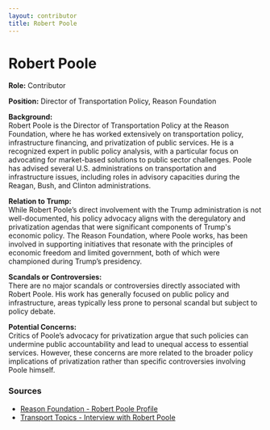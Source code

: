 ```yaml
---
layout: contributor
title: Robert Poole
---
```


# Robert Poole

**Role:** Contributor

**Position:** Director of Transportation Policy, Reason Foundation

**Background:**  
Robert Poole is the Director of Transportation Policy at the Reason Foundation, where he has worked extensively on transportation policy, infrastructure financing, and privatization of public services. He is a recognized expert in public policy analysis, with a particular focus on advocating for market-based solutions to public sector challenges. Poole has advised several U.S. administrations on transportation and infrastructure issues, including roles in advisory capacities during the Reagan, Bush, and Clinton administrations.

**Relation to Trump:**  
While Robert Poole’s direct involvement with the Trump administration is not well-documented, his policy advocacy aligns with the deregulatory and privatization agendas that were significant components of Trump's economic policy. The Reason Foundation, where Poole works, has been involved in supporting initiatives that resonate with the principles of economic freedom and limited government, both of which were championed during Trump’s presidency.

**Scandals or Controversies:**  
There are no major scandals or controversies directly associated with Robert Poole. His work has generally focused on public policy and infrastructure, areas typically less prone to personal scandal but subject to policy debate.

**Potential Concerns:**  
Critics of Poole’s advocacy for privatization argue that such policies can undermine public accountability and lead to unequal access to essential services. However, these concerns are more related to the broader policy implications of privatization rather than specific controversies involving Poole himself.

### Sources
- [Reason Foundation - Robert Poole Profile](https://reason.org/author/robert-poole)
- [Transport Topics - Interview with Robert Poole](https://www.ttnews.com/articles/qa-robert-poole-reason-foundation)
